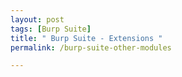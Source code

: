 ```yaml
---
layout: post
tags: [Burp Suite]
title: " Burp Suite - Extensions "
permalink: /burp-suite-other-modules

---
```

